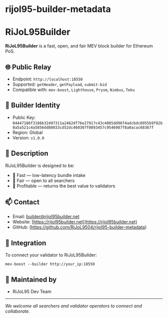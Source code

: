 # rijol95-builder-metadata

# RiJoL95Builder

**RiJoL95Builder** is a fast, open, and fair MEV block builder for Ethereum PoS.

## 🌐 Public Relay
- Endpoint: `http://localhost:18550`
- Supported: `getHeader`, `getPayload`, `submit-bid`
- Compatible with: `mev-boost`, `Lighthouse`, `Prysm`, `Nimbus`, `Teku`

## 🔐 Builder Identity
- Public Key: `04447186f3186b32497311a2462df76e27917c43c4085dd96f4adcbdc0955b9f82b8a5a521c4a5856dd88033cd52dc460307f0893457c9546987f8a0acac68367f`
- Region: Global
- Version: `v1.0.0`

## 📜 Description
RiJoL95Builder is designed to be:
- 🚀 Fast — low-latency bundle intake
- 🤝 Fair — open to all searchers
- 💸 Profitable — returns the best value to validators

## 📫 Contact
- Email: builder@rijol95builder.net
- Website: [https://rijol95builder.net](https://rijol95builder.net)
- GitHub: [https://github.com/RiJoL9504/rijol95-builder-metadata)

## 🧩 Integration
To connect your validator to RiJoL95Builder:

```
mev-boost --builder http://your_ip:18550
```

## 🧠 Maintained by
- RiJoL95 Dev Team

---

_We welcome all searchers and validator operators to connect and collaborate._
